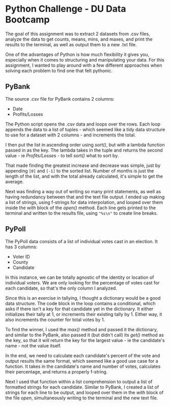 # Python Challenge - DU Data Bootcamp

The goal of this assignment was to extract 2 datasets from .csv files, analyze the data to get counts, means, mins, and maxes, and print the results to the terminal, as well as output them to a new .txt file.

One of the advantages of Python is how much flexibility it gives you, especially when it comes to structuring and manipulating your data. For this assignment, I wanted to play around with a few different approaches when solving each problem to find one that felt pythonic.

## PyBank

The source .csv file for PyBank contains 2 columns:

- Date
- Profits/Losses

The Python script opens the .csv data and loops over the rows. Each loop appends the data to a list of tuples - which seemed like a tidy data structure to use for a dataset with 2 columns - and increments the total.

I then put the list in ascending order using *sort()*, but with a lambda function passed in as the key. The lambda takes in the tuple and returns the second value - ie *Profits/Losses* - to tell *sort()* what to sort by.

That made finding the greatest increase and decrease was simple, just by appending `[0]` and `[-1]` to the sorted list. Number of months is just the length of the list, and with the total already calculated, it's simple to get the average.

Next was finding a way out of writing so many print statements, as well as having redundancy between that and the text file output. I ended up making a list of strings, using f-strings for data interpolation, and looped over them inside the *with* block of the *open()* method. Each line gets printed to the terminal and written to the results file, using `"%s\n"` to create line breaks.

## PyPoll

The PyPoll data consists of a list of individual votes cast in an election. It has 3 columns:

- Voter ID
- County
- Candidate

In this instance, we can be totally agnostic of the identity or location of individual voters. We are only looking for the percentage of votes cast for each candidate, so that's the only column I analyzed.

Since this is an exercise in tallying, I thought a dictionary would be a good data structure. The code block in the loop contains a conditional, which asks if there isn't a key for that candidate yet in the dictionary. It either initializes their tally at 1, or increments their existing tally by 1. Either way, it also increments the counter for total votes by 1.

To find the winner, I used the *max()* method and passed it the dictionary, and similar to the PyBank, also passed it (but didn't call) its *get()* method as the key, so that it will return the key for the largest value - ie the candidate's name - not the value itself.

In the end, we need to calculate each candidate's percent of the vote and output results the same format, which seemed like a good use case for a function. It takes in the candidate's name and number of votes, calculates their percentage, and returns a properly f-string.

Next I used that function within a list comprehension to output a list of formatted strings for each candidate. Similar to PyBank, I created a list of strings for each line to be output, and looped over them in the *with* block of the file *open*, simultaneously writing to the terminal and the new text file.